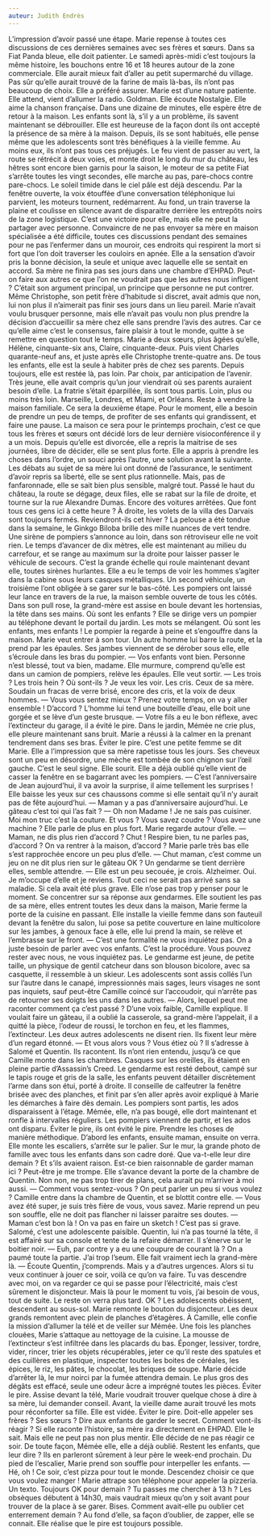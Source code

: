 ```yaml
---
auteur: Judith Endrès
---
```


L’impression d’avoir passé une étape. Marie repense à toutes ces discussions de ces dernières semaines avec ses frères et sœurs. Dans sa Fiat Panda bleue, elle doit patienter. Le samedi après-midi c’est toujours la même histoire, les bouchons entre 16 et 18 heures autour de la zone commerciale. Elle aurait mieux fait d’aller au petit supermarché du village. Pas sûr qu’elle aurait trouvé de la farine de maïs là-bas, ils n’ont pas beaucoup de choix. Elle a préféré assurer. Marie est d’une nature patiente. Elle attend, vient d’allumer la radio. Goldman. Elle écoute Nostalgie. Elle aime la chanson française. Dans une dizaine de minutes, elle espère être de retour à la maison. Les enfants sont là, s’il y a un problème, ils savent maintenant se débrouiller. Elle est heureuse de la façon dont ils ont accepté la présence de sa mère à la maison. Depuis, ils se sont habitués, elle pense même que les adolescents sont très bénéfiques à la vieille femme. Au moins eux, ils n’ont pas tous ces préjugés.
Le feu vient de passer au vert, la route se rétrécit à deux voies, et monte droit le long du mur du château, les hêtres sont encore bien garnis pour la saison, le moteur de sa petite Fiat s’arrête toutes les vingt secondes, elle marche au pas, pare-chocs contre pare-chocs. Le soleil timide dans le ciel pâle est déjà descendu. Par la fenêtre ouverte, la voix étouffée d’une conversation téléphonique lui parvient, les moteurs tournent, redémarrent. Au fond, un train traverse la plaine et coulisse en silence avant de disparaitre derrière les entrepôts noirs de la zone logistique.
C’est une victoire pour elle, mais elle ne peut la partager avec personne. Convaincre de ne pas envoyer sa mère en maison spécialisée a été difficile, toutes ces discussions pendant des semaines pour ne pas l’enfermer dans un mouroir, ces endroits qui respirent la mort si fort que l’on doit traverser les couloirs en apnée. Elle a la sensation d’avoir pris la bonne décision, la seule et unique avec laquelle elle se sentait en accord. Sa mère ne finira pas ses jours dans une chambre d’EHPAD.
Peut-on faire aux autres ce que l’on ne voudrait pas que les autres nous infligent ? C’était son argument principal, un principe que personne ne put contrer. Même Christophe, son petit frère d’habitude si discret, avait admis que non, lui non plus il n’aimerait pas finir ses jours dans un lieu pareil. Marie n’avait voulu brusquer personne, mais elle n’avait pas voulu non plus prendre la décision d’accueillir sa mère chez elle sans prendre l’avis des autres. Car ce qu’elle aime c’est le consensus, faire plaisir à tout le monde, quitte à se remettre en question tout le temps.
Marie a deux sœurs, plus âgées qu’elle, Hélène, cinquante-six ans, Claire, cinquante-deux. Puis vient Charles quarante-neuf ans, et juste après elle Christophe trente-quatre ans. De tous les enfants, elle est la seule à habiter près de chez ses parents. Depuis toujours, elle est restée là, pas loin. Par choix, par anticipation de l’avenir. Très jeune, elle avait compris qu’un jour viendrait où ses parents auraient besoin d’elle. La fratrie s’était éparpillée, ils sont tous partis. Loin, plus ou moins très loin. Marseille, Londres, et Miami, et Orléans.
Reste à vendre la maison familiale. Ce sera la deuxième étape. Pour le moment, elle a besoin de prendre un peu de temps, de profiter de ses enfants qui grandissent, et faire une pause. La maison ce sera pour le printemps prochain, c’est ce que tous les frères et sœurs ont décidé lors de leur dernière visioconférence il y a un mois. Depuis qu’elle est divorcée, elle a repris la maitrise de ses journées, libre de décider, elle se sent plus forte. Elle a appris à prendre les choses dans l’ordre, un souci après l’autre, une solution avant la suivante. Les débats au sujet de sa mère lui ont donné de l’assurance, le sentiment d’avoir repris sa liberté, elle se sent plus rationnelle. Mais, pas de fanfaronnade, elle se sait bien plus sensible, malgré tout.
Passé le haut du château, la route se dégage, deux files, elle se rabat sur la file de droite, et tourne sur la rue Alexandre Dumas. Encore des voitures arrêtées. Que font tous ces gens ici à cette heure ? À droite, les volets de la villa des Darvais sont toujours fermés. Reviendront-ils cet hiver ? La pelouse a été tondue dans la semaine, le Ginkgo Biloba brille des mille nuances de vert tendre. Une sirène de pompiers s’annonce au loin, dans son rétroviseur elle ne voit rien. Le temps d’avancer de dix mètres, elle est maintenant au milieu du carrefour, et se range au maximum sur la droite pour laisser passer le véhicule de secours. C’est la grande échelle qui roule maintenant devant elle, toutes sirènes hurlantes. Elle a eu le temps de voir les hommes s’agiter dans la cabine sous leurs casques métalliques. Un second véhicule, un troisième l’ont obligée à se garer sur le bas-côté.
Les pompiers ont laissé leur lance en travers de la rue, la maison semble ouverte de tous les côtés. Dans son pull rose, la grand-mère est assise en boule devant les hortensias, la tête dans ses mains. Où sont les enfants  ? Elle se dirige vers un pompier au téléphone devant le portail du jardin. Les mots se mélangent. Où sont les enfants, mes enfants ! Le pompier la regarde à peine et s’engouffre dans la maison.
Marie veut entrer à son tour. Un autre homme lui barre la route, et la prend par les épaules. Ses jambes viennent de se dérober sous elle, elle s’écroule dans les bras du pompier.
— Vos enfants vont bien. Personne n’est blessé, tout va bien, madame.
Elle murmure, comprend qu’elle est dans un camion de pompiers, relève les épaules. Elle veut sortir.
— Les trois ? Les trois hein ? Où sont-ils ? Je veux les voir.
Les cris. Ceux de sa mère. Soudain un fracas de verre brisé, encore des cris, et la voix de deux hommes.
— Vous vous sentez mieux ? Prenez votre temps, on va y aller ensemble ! D’accord ?
L’homme lui tend une bouteille d’eau, elle boit une gorgée et se lève d’un geste brusque.
— Votre fils a eu le bon réflexe, avec l’extincteur du garage, il a évité le pire.
Dans le jardin, Mémée ne crie plus, elle pleure maintenant sans bruit. Marie a réussi à la calmer en la prenant tendrement dans ses bras. Éviter le pire. C’est une petite femme se dit Marie. Elle a l’impression que sa mère rapetisse tous les jours. Ses cheveux sont un peu en désordre, une mèche est tombée de son chignon sur l’œil gauche. C’est le seul signe. Elle sourit. Elle a déjà oublié qu’elle vient de casser la fenêtre en se bagarrant avec les pompiers.
— C’est l’anniversaire de Jean aujourd’hui, il va avoir la surprise, il aime tellement les surprises !
Elle baisse les yeux sur ces chaussons comme si elle sentait qu’il n’y aurait pas de fête aujourd’hui.
— Maman y a pas d’anniversaire aujourd’hui. Le gâteau c’est toi qui l’as fait ?
— Oh non Madame ! Je ne sais pas cuisiner. Moi mon truc c’est la couture.
Et vous ? Vous savez coudre ? Vous avez une machine ?
Elle parle de plus en plus fort. Marie regarde autour d’elle.
— Maman, ne dis plus rien d’accord ? Chut ! Respire bien, tu ne parles pas, d’accord ? On va rentrer à la maison, d’accord ?
Marie parle très bas elle s’est rapprochée encore un peu plus d’elle.
— Chut maman, c’est comme un jeu on ne dit plus rien sur le gâteau OK ?
Un gendarme se tient derrière elles, semble attendre.
— Elle est un peu secouée, je crois. Alzheimer. Oui. Je m’occupe d’elle et je reviens.
Tout ceci ne serait pas arrivé sans sa maladie. Si cela avait été plus grave. Elle n’ose pas trop y penser pour le moment. Se concentrer sur sa réponse aux gendarmes.
Elle soutient les pas de sa mère, elles entrent toutes les deux dans la maison, Marie ferme la porte de la cuisine en passant. Elle installe la vieille femme dans son fauteuil devant la fenêtre du salon, lui pose sa petite couverture en laine multicolore sur les jambes, à genoux face à elle, elle lui prend la main, se relève et l’embrasse sur le front.
— C’est une formalité ne vous inquiétez pas. On a juste besoin de parler avec vos enfants. C’est la procédure. Vous pouvez rester avec nous, ne vous inquiétez pas.
Le gendarme est jeune, de petite taille, un physique de gentil catcheur dans son blouson bicolore, avec sa casquette, il ressemble à un skieur. Les adolescents sont assis collés l’un sur l’autre dans le canapé, impressionnés mais sages, leurs visages ne sont pas inquiets, sauf peut-être Camille coincé sur l’accoudoir, qui n’arrête pas de retourner ses doigts les uns dans les autres.
— Alors, lequel peut me raconter comment ça c’est passé ?
D’une voix faible, Camille explique. Il voulait faire un gâteau, il a oublié la casserole, sa grand-mère l’appelait, il a quitté la pièce, l’odeur de roussi, le torchon en feu, et les flammes, l’extincteur. Les deux autres adolescents ne disent rien. Ils fixent leur mère d’un regard étonné.
— Et vous alors vous ? Vous étiez où ? Il s’adresse à Salomé et Quentin.
Ils racontent. Ils n’ont rien entendu, jusqu’à ce que Camille monte dans les chambres. Casques sur les oreilles, ils étaient en pleine partie d’Assassin’s Creed.
Le gendarme est resté debout, campé sur le tapis rouge et gris de la salle, les enfants peuvent détailler discrètement l’arme dans son étui, porté à droite. Il conseille de calfeutrer la fenêtre brisée avec des planches, et finit par s’en aller après avoir expliqué à Marie les démarches à faire dès demain. Les pompiers sont partis, les ados disparaissent à l’étage.
Mémée, elle, n’a pas bougé, elle dort maintenant et ronfle à intervalles réguliers. Les pompiers viennent de partir, et les ados ont disparu.
Éviter le pire, ils ont évité le pire. Prendre les choses de manière méthodique. D’abord les enfants, ensuite maman, ensuite on verra. Elle monte les escaliers, s’arrête sur le palier. Sur le mur, la grande photo de famille avec tous les enfants dans son cadre doré. Que va-t-elle leur dire demain ? Et s’ils avaient raison. Est-ce bien raisonnable de garder maman ici ? Peut-être je me trompe. Elle s’avance devant la porte de la chambre de Quentin. Non non, ne pas trop tirer de plans, cela aurait pu m’arriver à moi aussi.
— Comment vous sentez-vous ? On peut parler un peu si vous voulez ?
Camille entre dans la chambre de Quentin, et se blottit contre elle.
— Vous avez été super, je suis très fière de vous, vous savez. Marie reprend un peu son souffle, elle ne doit pas flancher ni laisser paraitre ses doutes.
— Maman c’est bon là ! On va pas en faire un sketch ! C’est pas si grave. Salomé, c’est une adolescente paisible.
Quentin, lui n’a pas tourné la tête, il est affairé sur sa console et tente de la refaire démarrer. Il s’énerve sur le boitier noir.
— Euh, par contre y a eu une coupure de courant là ? On a paumé toute la partie. J’ai trop l’seum. Elle fait vraiment iech la grand-mère là.
— Écoute Quentin, j’comprends. Mais y a d’autres urgences. Alors si tu veux continuer à jouer ce soir, voilà ce qu’on va faire. Tu vas descendre avec moi, on va regarder ce qui se passe pour l’électricité, mais c’est sûrement le disjoncteur. Mais là pour le moment tu vois, j’ai besoin de vous, tout de suite. Le reste on verra plus tard. OK ?
Les adolescents obéissent, descendent au sous-sol. Marie remonte le bouton du disjoncteur. Les deux grands remontent avec plein de planches d’étagères. À Camille, elle confie la mission d’allumer la télé et de veiller sur
Mémée.
Une fois les planches clouées, Marie s’attaque au nettoyage de la cuisine. La mousse de l’extincteur s’est infiltrée dans les placards du bas. Éponger, lessiver, tordre, vider, rincer, trier les objets récupérables, jeter ce qu’il reste des spatules et des cuillères en plastique, inspecter toutes les boites de céréales, les épices, le riz, les pâtes, le chocolat, les briques de soupe. Marie décide d’arrêter là, le mur noirci par la fumée attendra demain. Le plus gros des dégâts est effacé, seule une odeur âcre a imprégné toutes les pièces.
Éviter le pire. Assise devant la télé, Marie voudrait trouver quelque chose à dire à sa mère, lui demander conseil. Avant, la vieille dame aurait trouvé les mots pour réconforter sa fille. Elle est vidée. Éviter le pire. Doit-elle appeler ses frères ? Ses sœurs ? Dire aux enfants de garder le secret. Comment vont-ils réagir ? Si elle raconte l’histoire, sa mère ira directement en EHPAD. Elle le sait. Mais elle ne peut pas non plus mentir. Elle décide de ne pas réagir ce soir. De toute façon, Mémée elle, elle a déjà oublié. Restent les enfants, que leur dire ? Ils en parleront sûrement à leur père le week-end prochain.
Du pied de l’escalier, Marie prend son souffle pour interpeller les enfants.
— Hé, oh ! Ce soir, c’est pizza pour tout le monde. Descendez choisir ce que vous voulez manger !
Marie attrape son téléphone pour appeler la pizzeria. Un texto.
Toujours OK pour demain ? Tu passes me chercher à 13 h ? Les obsèques débutent à 14h30, mais vaudrait mieux qu’on y soit avant pour trouver de la place à se garer. Bises.
Comment avait-elle pu oublier cet enterrement demain ? Au fond d’elle, sa façon d’oublier, de zapper, elle se connait. Elle réalise que le pire est toujours possible.

